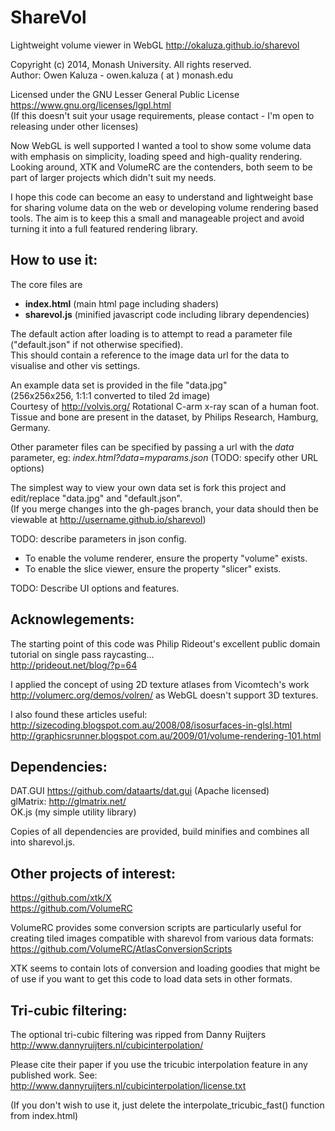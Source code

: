 ShareVol
========
Lightweight volume viewer in WebGL http://okaluza.github.io/sharevol

Copyright (c) 2014, Monash University. All rights reserved.  
Author: Owen Kaluza - owen.kaluza ( at ) monash.edu

Licensed under the GNU Lesser General Public License
https://www.gnu.org/licenses/lgpl.html  
(If this doesn't suit your usage requirements, please contact - I'm open to releasing under other licenses)

Now WebGL is well supported I wanted a tool to show some volume data with emphasis on simplicity, loading speed and high-quality rendering. Looking around, XTK and VolumeRC are the contenders, both seem to be part of larger projects which didn't suit my needs. 

I hope this code can become an easy to understand and lightweight base for sharing volume data on the web or developing volume rendering based tools. The aim is to keep this a small and manageable project and avoid turning it into a full featured rendering library.

How to use it:
--------------
The core files are

- **index.html**  (main html page including shaders)  
- **sharevol.js** (minified javascript code including library dependencies)

The default action after loading is to attempt to read a parameter file ("default.json" if not otherwise specified).  
This should contain a reference to the image data url for the data to visualise and other vis settings.  

An example data set is provided in the file "data.jpg"  
(256x256x256, 1:1:1 converted to tiled 2d image)  
Courtesy of http://volvis.org/ Rotational C-arm x-ray scan of a human foot. Tissue and bone are present in the dataset, by Philips Research, Hamburg, Germany. 

Other parameter files can be specified by passing a url with the *data* parameter, eg: *index.html?data=myparams.json* (TODO: specify other URL options)

The simplest way to view your own data set is fork this project and edit/replace "data.jpg" and "default.json".  
(If you merge changes into the gh-pages branch, your data should then be viewable at http://username.github.io/sharevol)

TODO: describe parameters in json config.  

- To enable the volume renderer, ensure the property "volume" exists.  
- To enable the slice viewer, ensure the property "slicer" exists.  

TODO: Describe UI options and features.

Acknowlegements:
----------------

The starting point of this code was Philip Rideout's excellent public domain tutorial on single pass raycasting...  
http://prideout.net/blog/?p=64

I applied the concept of using 2D texture atlases from Vicomtech's work http://volumerc.org/demos/volren/ as WebGL doesn't support 3D textures.

I also found these articles useful:  
http://sizecoding.blogspot.com.au/2008/08/isosurfaces-in-glsl.html  
http://graphicsrunner.blogspot.com.au/2009/01/volume-rendering-101.html

Dependencies:
-------------
DAT.GUI https://github.com/dataarts/dat.gui (Apache licensed)  
glMatrix: http://glmatrix.net/  
OK.js (my simple utility library)  

Copies of all dependencies are provided, build minifies and combines all into sharevol.js.

Other projects of interest:
---------------------------

https://github.com/xtk/X  
https://github.com/VolumeRC  

VolumeRC provides some conversion scripts are particularly useful for creating tiled images compatible with sharevol from various data formats:
https://github.com/VolumeRC/AtlasConversionScripts

XTK seems to contain lots of conversion and loading goodies that might be of use if you want to get this code to load data sets in other formats.

Tri-cubic filtering:
--------------------
The optional tri-cubic filtering was ripped from Danny Ruijters
http://www.dannyruijters.nl/cubicinterpolation/

Please cite their paper if you use the tricubic interpolation feature in any published work.
See: http://www.dannyruijters.nl/cubicinterpolation/license.txt

(If you don't wish to use it, just delete the interpolate_tricubic_fast() function from index.html)

